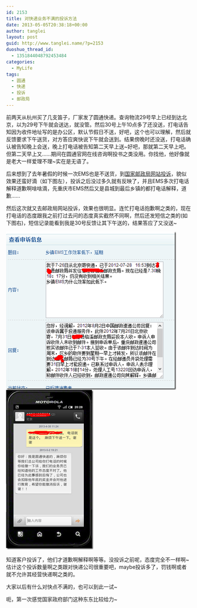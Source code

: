```yaml
---
id: 2153
title: 对快递业务不满的投诉方法
date: 2013-05-05T20:38:18+00:00
author: tanglei
layout: post
guid: http://www.tanglei.name/?p=2153
duoshuo_thread_id:
  - 1351844048792453484
categories:
  - MyLife
tags:
  - 圆通
  - 快递
  - 投诉
  - 邮政局
---
```

前两天从杭州买了几支笛子，厂家发了圆通快递。查询物流29号早上已经到达北京，以为29号下午就会送达，就没管。然后30号上午10点多了还没送，打电话告知因为收件地址写的是办公区，默认节假日不送，好吧，这个也可以理解，然后就反馈要求下午送货，对方答应爽快说下午就会送到。结果傍晚时还没送，打电话确认被告知晚上会送，晚上打电话被告知第二天早上送~好吧，那就第二天早上吧。但第二天早上又……期间在圆通官网在线咨询啊投书之类没用。你找他，他好像就是老大一样爱理不理~实在是无语了。

后来想到了去年暑假的时候一次EMS也是不送货，到[国家邮政局网站投诉](http://sswz.chinapost.gov.cn/frocomplain/mycomplain!link.action)，貌似效果还蛮好滴（如下图左），投诉之后没过多久就有反映了，并且EMS多次打电话解释道歉啊啥啥滴，先重庆市EMS然后又是县城到最后乡镇的都打电话解释，道歉……

然后这次就又去邮政局网站投诉，效果也很明显。连忙打电话抱歉啊之类的，现在打电话的态度跟我之前打过去问的态度真实截然不同啊，然后还发短信之类的(如下图右)，短信记录能看到我是30号反馈让其下午送的，结果答应了又没送~

[<img title="image" src="/wp-content/uploads/2013/05/image_thumb.png" alt="image"  align="left" border="0" />](/wp-content/uploads/2013/05/image.png)

[<img title="image" src="/wp-content/uploads/2013/05/image_thumb1.png" alt="image"  />](/wp-content/uploads/2013/05/image1.png)

知道客户投诉了，他们才道歉啊解释啊等等。没投诉之前呢，态度完全不一样啊~估计这个投诉数量啊之类跟对快递公司很重要吧，maybe投诉多了，罚钱啊或者就不允许其经营快递啊之类的。

大家以后有什么对快点不满的，也可以到此一试~

呃，第一次感觉国家政府部门这种东东比较给力~
